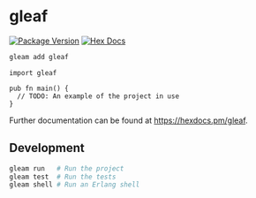 # gleaf

[![Package Version](https://img.shields.io/hexpm/v/gleaf)](https://hex.pm/packages/gleaf)
[![Hex Docs](https://img.shields.io/badge/hex-docs-ffaff3)](https://hexdocs.pm/gleaf/)

```sh
gleam add gleaf
```
```gleam
import gleaf

pub fn main() {
  // TODO: An example of the project in use
}
```

Further documentation can be found at <https://hexdocs.pm/gleaf>.

## Development

```sh
gleam run   # Run the project
gleam test  # Run the tests
gleam shell # Run an Erlang shell
```
